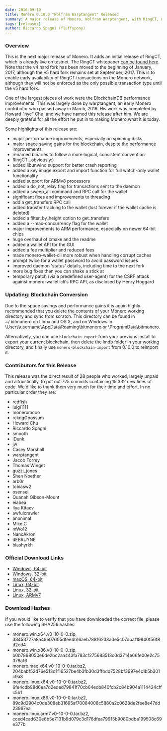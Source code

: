 ```yaml
---
date: 2016-09-19
title: Monero 0.10.0 "Wolfram Warptangent" Released
summary: A major release of Monero, Wolfram Warptangent, with RingCT, major performance fixes, and more
tags: [releases]
author: Riccardo Spagni (fluffypony)
---
```


### Overview

This is the next major release of Monero. It adds an initial release of RingCT, which is already live on testnet. The RingCT whitepaper [can be found here](https://lab.getmonero.org/pubs/MRL-0005.pdf). Note that the v4 hard fork has been moved to the beginning of January, 2017, although the v5 hard fork remains set at September, 2017. This is to enable early availability of RingCT transactions on the Monero network, although they will not be enforced as the only possible transaction type until the v5 hard fork.

One of the largest pieces of work were the BlockchainDB performance improvements. This was largely done by warptangent, an early Monero contributor who passed away in March, 2016. His work was completed by Howard "hyc" Chu, and we have named this release after him. We are deeply grateful for all the effort he put in to making Monero what it is today.

Some highlights of this release are:

- major performance improvements, especially on spinning disks
- major space saving gains for the blockchain, despite the performance improvements
- renamed binaries to follow a more logical, consistent convention
- RingCT...obviously:)
- added libunwind support for better crash reporting
- added a key image export and import function for full watch-only wallet functionality
- added support for ARMv8 processors
- added a do\_not\_relay flag for transactions sent to the daemon
- added a sweep\_all command and RPC call for the wallet
- significant fixes and improvements to threading
- add a get\_transfers RPC call
- added transfer tracking to the wallet (lost forever if the wallet cache is deleted)
- added a filter\_by\_height option to get_transfers
- added a --max-concurrency flag for the wallet
- major improvements to ARM performance, especially on newer 64-bit chips
- huge overhaul of cmake and the readme
- added a wallet API for the GUI
- added a fee multiplier and reduced fees
- made monero-wallet-cli more robust when handling corrupt caches
- prompt twice for a wallet password to avoid password issues
- improved daemon 'status' details, including time to the next fork
- more bug fixes than you can shake a stick at
- temporary patch (via a predefined user-agent) for the CSRF attack against monero-wallet-cli's RPC API, as disclosed by Henry Hoggard

### Updating: Blockchain Conversion

Due to the space savings and performance gains it is again highly recommended that you delete the contents of your Monero working directory and sync from scratch. This directory can be found in ~/.bitmonero on Linux and OS X, and on Windows in \Users\username\AppData\Roaming\bitmonero or \ProgramData\bitmonero.

Alternatively, you can use ```blockchain_export``` from your previous install to export your current blockchain, then delete the lmdb folder in your working directory, and finally use ```monero-blockchain-import``` from 0.10.0 to reimport it.

### Contributors for this Release

This release was the direct result of 28 people who worked, largely unpaid and altruistically, to put out 725 commits containing 15 332 new lines of code. We'd like to thank them very much for their time and effort. In no particular order they are:

- redfish
- luigi1111
- moneromooo
- rckngOpossum
- Howard Chu
- Riccardo Spagni
- smooth
- iDunk
- jw
- Casey Marshall
- warptangent
- Jacob Torrey
- Thomas Winget
- guzzi_jones
- Shen Noether
- arb0r
- tobiasw2
- osensei
- Quanah Gibson-Mount
- eiabea
- Ilya Kitaev
- awfulcrawler
- anonimal
- Mike C
- mWo12
- NanoAkron
- dEBRUYNE
- blashyrkh

### Official Download Links

- [Windows, 64-bit](https://downloads.getmonero.org/monero.win.x64.v0-10-0-0.zip)
- [Windows, 32-bit](https://downloads.getmonero.org/monero.win.x86.v0-10-0-0.zip)
- [macOS, 64-bit](https://downloads.getmonero.org/monero.mac.x64.v0-10-0-0.tar.bz2)
- [Linux, 64-bit](https://downloads.getmonero.org/monero.linux.x64.v0-10-0-0.tar.bz2)
- [Linux, 32-bit](https://downloads.getmonero.org/monero.linux.x86.v0-10-0-0.tar.bz2)
- [Linux, ARMv7](https://downloads.getmonero.org/monero.linux.arm7.v0-10-0-0.tar.bz2)

### Download Hashes

If you would like to verify that you have downloaded the correct file, please use the following SHA256 hashes:

- monero.win.x64.v0-10-0-0.zip, 33453727a8a49e07605dfee4b16aeb78816238a0e5c07dbaf19840f56f8d2cd4
- monero.win.x86.v0-10-0-0.zip, b0b7898050e6de2bc2aa443fa783cf275683513c0d3714e66fe00e2c75378af6
- monero.mac.x64.v0-10-0-0.tar.bz2, 204babf52d76e513d1f16527be4b3fb30d3ffbdd7528bf3997e4c1b5b301c9a8
- monero.linux.x64.v0-10-0-0.tar.bz2, 6fe4cdb98d6ea7d2eded79841f70cb64edb840fcb2c84b904a1114424cffc5b1
- monero.linux.x86.v0-10-0-0.tar.bz2, 89c9d2904c0de308eb31695af70084008c5880a2c0628de2fee8e47dd23967ea
- monero.linux.arm7.v0-10-0-0.tar.bz2, cced4cad630e6b5e7131b9d079c3d176dfea79915b9080bdba199508c69e377b